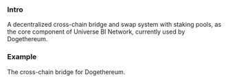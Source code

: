 ### Intro

A decentralized cross-chain bridge and swap system with staking pools, as the core component of Universe BI Network, currently used by Dogethereum.


### Example

The cross-chain bridge for Dogethereum.

